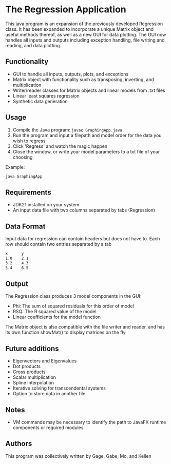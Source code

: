 # The Regression Application

This java program is an expansion of the previously developed Regression class. It has been expanded to incorporate a unique Matrix object and useful methods thereof, as well as a new GUI for data plotting. The GUI now handles all inputs and outputs including exception handling, file writing and reading, and data plotting.

## Functionality

- GUI to handle all inputs, outputs, plots, and exceptions
- Matrix object with functionality such as transposing, inverting, and multiplication
- Writer/reader classes for Matrix objects and linear models from .txt files
- Linear least squares regression
- Synthetic data generation

## Usage

1. Compile the Java program: `javac GraphingApp.java`
2. Run the program and input a filepath and model order for the data you wish to regress
3. Click 'Regress' and watch the magic happen
4. Close the window, or write your model parameters to a txt file of your choosing

Example:
```bash
java GraphingApp
```
## Requirements

- JDK21 installed on your system
- An input data file with two columns separated by tabs (Regression)

## Data Format

Input data for regression can contain headers but does not have to. Each row should contain two entries separated by a tab
```bash
x      y
1.0    2.1
3.2    4.3
5.4    6.5
```
## Output

The Regression class produces 3 model components in the GUI:

- Phi: The sum of squared residuals for this order of model
- RSQ: The R squared value of the model
- Linear coefficients for the model function


The Matrix object is also compatible with the file writer and reader, and has its own function showMat() to display matrices on the fly

## Future additions

- Eigenvectors and Eigenvalues
- Dot products
- Cross products
- Scalar multiplication
- Spline interpolation
- Iterative solving for transcendental systems 
- Option to store data in another file

## Notes

- VM commands may be necessary to identify the path to JavaFX runtime components or required modules

## Authors

This program was collectively written by Gage, Gabe, Mo, and Kellen
